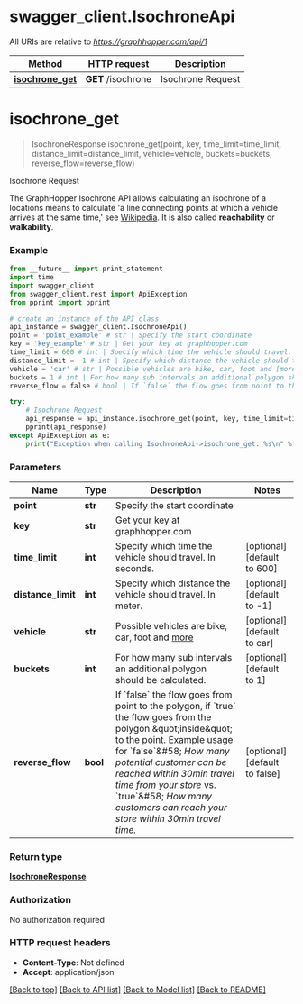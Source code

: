 # swagger_client.IsochroneApi

All URIs are relative to *https://graphhopper.com/api/1*

Method | HTTP request | Description
------------- | ------------- | -------------
[**isochrone_get**](IsochroneApi.md#isochrone_get) | **GET** /isochrone | Isochrone Request


# **isochrone_get**
> IsochroneResponse isochrone_get(point, key, time_limit=time_limit, distance_limit=distance_limit, vehicle=vehicle, buckets=buckets, reverse_flow=reverse_flow)

Isochrone Request

The GraphHopper Isochrone API allows calculating an isochrone of a locations means to calculate 'a line connecting points at which a vehicle arrives at the same time,' see [Wikipedia](http://en.wikipedia.org/wiki/Isochrone_map). It is also called **reachability** or **walkability**. 

### Example 
```python
from __future__ import print_statement
import time
import swagger_client
from swagger_client.rest import ApiException
from pprint import pprint

# create an instance of the API class
api_instance = swagger_client.IsochroneApi()
point = 'point_example' # str | Specify the start coordinate
key = 'key_example' # str | Get your key at graphhopper.com
time_limit = 600 # int | Specify which time the vehicle should travel. In seconds. (optional) (default to 600)
distance_limit = -1 # int | Specify which distance the vehicle should travel. In meter. (optional) (default to -1)
vehicle = 'car' # str | Possible vehicles are bike, car, foot and [more](https://graphhopper.com/api/1/docs/supported-vehicle-profiles/) (optional) (default to car)
buckets = 1 # int | For how many sub intervals an additional polygon should be calculated. (optional) (default to 1)
reverse_flow = false # bool | If `false` the flow goes from point to the polygon, if `true` the flow goes from the polygon \"inside\" to the point. Example usage for `false`&#58; *How many potential customer can be reached within 30min travel time from your store* vs. `true`&#58; *How many customers can reach your store within 30min travel time.* (optional) (default to false)

try: 
    # Isochrone Request
    api_response = api_instance.isochrone_get(point, key, time_limit=time_limit, distance_limit=distance_limit, vehicle=vehicle, buckets=buckets, reverse_flow=reverse_flow)
    pprint(api_response)
except ApiException as e:
    print("Exception when calling IsochroneApi->isochrone_get: %s\n" % e)
```

### Parameters

Name | Type | Description  | Notes
------------- | ------------- | ------------- | -------------
 **point** | **str**| Specify the start coordinate | 
 **key** | **str**| Get your key at graphhopper.com | 
 **time_limit** | **int**| Specify which time the vehicle should travel. In seconds. | [optional] [default to 600]
 **distance_limit** | **int**| Specify which distance the vehicle should travel. In meter. | [optional] [default to -1]
 **vehicle** | **str**| Possible vehicles are bike, car, foot and [more](https://graphhopper.com/api/1/docs/supported-vehicle-profiles/) | [optional] [default to car]
 **buckets** | **int**| For how many sub intervals an additional polygon should be calculated. | [optional] [default to 1]
 **reverse_flow** | **bool**| If &#x60;false&#x60; the flow goes from point to the polygon, if &#x60;true&#x60; the flow goes from the polygon \&quot;inside\&quot; to the point. Example usage for &#x60;false&#x60;&amp;#58; *How many potential customer can be reached within 30min travel time from your store* vs. &#x60;true&#x60;&amp;#58; *How many customers can reach your store within 30min travel time.* | [optional] [default to false]

### Return type

[**IsochroneResponse**](IsochroneResponse.md)

### Authorization

No authorization required

### HTTP request headers

 - **Content-Type**: Not defined
 - **Accept**: application/json

[[Back to top]](#) [[Back to API list]](../README.md#documentation-for-api-endpoints) [[Back to Model list]](../README.md#documentation-for-models) [[Back to README]](../README.md)

